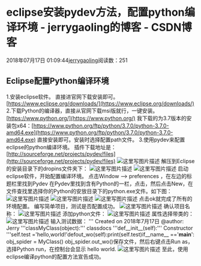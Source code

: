 
# eclipse安装pydev方法，配置python编译环境 - jerrygaoling的博客 - CSDN博客


2018年07月17日 01:09:44[jerrygaoling](https://me.csdn.net/jerrygaoling)阅读数：251


## Eclipse配置Python编译环境
1.安装eclipse软件。
直接进官网下载安装即可。[https://www.eclipse.org/downloads/](https://www.eclipse.org/downloads/)
2.下载Python的编译器，直接从官网下载msi版就行，一键安装。
[https://www.python.org/](https://www.python.org/)
我下载的为3.7版本的安装包x64：[https://www.python.org/ftp/python/3.7.0/python-3.7.0-amd64.exe](https://www.python.org/ftp/python/3.7.0/python-3.7.0-amd64.exe)
直接安装即可。安装时选择配置path文件。
3.使用pydev来配置eclipse的python编译环境。
插件下载地址是：[http://sourceforge.net/projects/pydev/files](http://sourceforge.net/projects/pydev/files)
![这里写图片描述](https://img-blog.csdn.net/20180717010738318?watermark/2/text/aHR0cHM6Ly9ibG9nLmNzZG4ubmV0L2plcnJ5Z2FvbGluZw==/font/5a6L5L2T/fontsize/400/fill/I0JBQkFCMA==/dissolve/70)
解压到Eclipse的安装目录下的dropins文件夹下：
![这里写图片描述](https://img-blog.csdn.net/20180717010748615?watermark/2/text/aHR0cHM6Ly9ibG9nLmNzZG4ubmV0L2plcnJ5Z2FvbGluZw==/font/5a6L5L2T/fontsize/400/fill/I0JBQkFCMA==/dissolve/70)
![这里写图片描述](https://img-blog.csdn.net/20180717010757882?watermark/2/text/aHR0cHM6Ly9ibG9nLmNzZG4ubmV0L2plcnJ5Z2FvbGluZw==/font/5a6L5L2T/fontsize/400/fill/I0JBQkFCMA==/dissolve/70)
启动eclipse软件，开始配置编译环境。
点击Window —>  preferences ，在左边的标题栏里找到Pydev
在Pydev里找到含有Python的一栏，点击，然后点击New，在文件查找里选择你的Python的安放目录下的python.exe文件。如下图：
![这里写图片描述](https://img-blog.csdn.net/20180717010811970?watermark/2/text/aHR0cHM6Ly9ibG9nLmNzZG4ubmV0L2plcnJ5Z2FvbGluZw==/font/5a6L5L2T/fontsize/400/fill/I0JBQkFCMA==/dissolve/70)
![这里写图片描述](https://img-blog.csdn.net/2018071701082171?watermark/2/text/aHR0cHM6Ly9ibG9nLmNzZG4ubmV0L2plcnJ5Z2FvbGluZw==/font/5a6L5L2T/fontsize/400/fill/I0JBQkFCMA==/dissolve/70)
![这里写图片描述](https://img-blog.csdn.net/20180717010829539?watermark/2/text/aHR0cHM6Ly9ibG9nLmNzZG4ubmV0L2plcnJ5Z2FvbGluZw==/font/5a6L5L2T/fontsize/400/fill/I0JBQkFCMA==/dissolve/70)
点击ok就完成了所有的环境配置。
编写简单项目，测试是否配置成功。
![这里写图片描述](https://img-blog.csdn.net/2018071701084083?watermark/2/text/aHR0cHM6Ly9ibG9nLmNzZG4ubmV0L2plcnJ5Z2FvbGluZw==/font/5a6L5L2T/fontsize/400/fill/I0JBQkFCMA==/dissolve/70)
确认项目名称：
![这里写图片描述](https://img-blog.csdn.net/20180717010849721?watermark/2/text/aHR0cHM6Ly9ibG9nLmNzZG4ubmV0L2plcnJ5Z2FvbGluZw==/font/5a6L5L2T/fontsize/400/fill/I0JBQkFCMA==/dissolve/70)
添加python文件：
![这里写图片描述](https://img-blog.csdn.net/20180717010857101?watermark/2/text/aHR0cHM6Ly9ibG9nLmNzZG4ubmV0L2plcnJ5Z2FvbGluZw==/font/5a6L5L2T/fontsize/400/fill/I0JBQkFCMA==/dissolve/70)
属性选择带类的：
![这里写图片描述](https://img-blog.csdn.net/20180717010905900?watermark/2/text/aHR0cHM6Ly9ibG9nLmNzZG4ubmV0L2plcnJ5Z2FvbGluZw==/font/5a6L5L2T/fontsize/400/fill/I0JBQkFCMA==/dissolve/70)
输入测试数据：
'''
Created on 2018年7月17日
@author: Jerry
'''classMyClass(object):'''
    classdocs
    '''def__init__(self):'''
        Constructor
        '''self.test ='hello,world!'defout_wo(self):print(self.test)if__name__ =='__main__':
    obj_spider = MyClass()
    obj_spider.out_wo()保存文件，然后右键点击Run as，选择Python run，在控制台会显示 hello world.
![这里写图片描述](https://img-blog.csdn.net/20180717010918573?watermark/2/text/aHR0cHM6Ly9ibG9nLmNzZG4ubmV0L2plcnJ5Z2FvbGluZw==/font/5a6L5L2T/fontsize/400/fill/I0JBQkFCMA==/dissolve/70)
至此，使用eclipse编译python的配置方法宣告成功。

